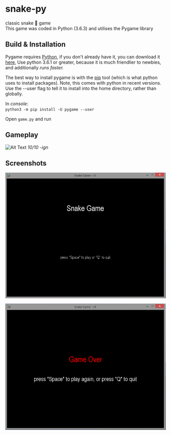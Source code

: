 # snake-py
classic snake :snake: game  
This game was coded in Python (3.6.3) and utilises the Pygame library  

## Build & Installation 
Pygame requires [Python](https://www.python.org/), if you don't already have it, you can download it [here](https://www.python.org/downloads/), Use python 3.6.1 or greater, because it is much friendlier to newbies, and additionally *runs faster.*

The best way to install pygame is with the [pip](https://pip.pypa.io/en/stable/) tool (which is what python uses to install packages). Note, this comes with python in recent versions. Use the --user flag to tell it to install into the home directory, rather than globally.

In *console*:  
`python3 -m pip install -U pygame --user`  

Open `game.py` and run


## Gameplay

![Alt Text](https://media.giphy.com/media/4N5wXFdnKkSxRqzMp7/giphy.gif)
_10/10 -ign_


## Screenshots 
![alt text](https://raw.githubusercontent.com/Furqan17/snake-py/master/src/startscreen.PNG)

![alt text](https://raw.githubusercontent.com/Furqan17/snake-py/master/src/gameover.PNG)
